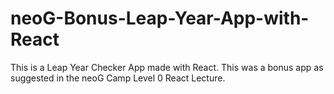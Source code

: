 # neoG-Bonus-Leap-Year-App-with-React

This is a Leap Year Checker App made with React. This was a bonus app as suggested in the neoG Camp Level 0 React Lecture.
